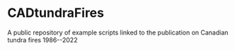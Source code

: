 # CADtundraFires
A public repository of example scripts linked to the publication on Canadian tundra fires 1986--2022
